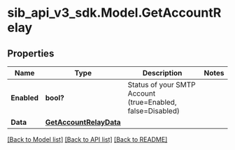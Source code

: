 # sib_api_v3_sdk.Model.GetAccountRelay
## Properties

Name | Type | Description | Notes
------------ | ------------- | ------------- | -------------
**Enabled** | **bool?** | Status of your SMTP Account (true&#x3D;Enabled, false&#x3D;Disabled) | 
**Data** | [**GetAccountRelayData**](GetAccountRelayData.md) |  | 

[[Back to Model list]](../README.md#documentation-for-models) [[Back to API list]](../README.md#documentation-for-api-endpoints) [[Back to README]](../README.md)

